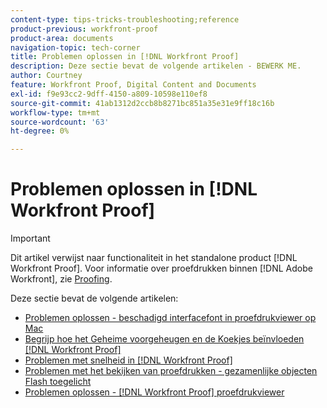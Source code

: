 ```yaml
---
content-type: tips-tricks-troubleshooting;reference
product-previous: workfront-proof
product-area: documents
navigation-topic: tech-corner
title: Problemen oplossen in [!DNL Workfront Proof]
description: Deze sectie bevat de volgende artikelen - BEWERK ME.
author: Courtney
feature: Workfront Proof, Digital Content and Documents
exl-id: f9e93cc2-9dff-4150-a809-10598e110ef8
source-git-commit: 41ab1312d2ccb8b8271bc851a35e31e9ff18c16b
workflow-type: tm+mt
source-wordcount: '63'
ht-degree: 0%

---
```


# Problemen oplossen in [!DNL Workfront Proof]

>[!IMPORTANT]
>
>Dit artikel verwijst naar functionaliteit in het standalone product [!DNL Workfront Proof]. Voor informatie over proefdrukken binnen [!DNL Adobe Workfront], zie [Proofing](../../../review-and-approve-work/proofing/proofing.md).

Deze sectie bevat de volgende artikelen:

* [Problemen oplossen - beschadigd interfacefont in proefdrukviewer op Mac](../../../workfront-proof/wp-tech-corner/troubleshooting/corrupted-interface-font-pv-mac.md)
* [Begrijp hoe het Geheime voorgeheugen en de Koekjes beïnvloeden [!DNL Workfront Proof]](../../../workfront-proof/wp-tech-corner/troubleshooting/how-cache-cookies-affect-pv.md)
* [Problemen met snelheid in [!DNL Workfront Proof]](../../../workfront-proof/wp-tech-corner/troubleshooting/speed-issue.md)
* [Problemen met het bekijken van proefdrukken - gezamenlijke objecten Flash toegelicht](../../../workfront-proof/wp-tech-corner/troubleshooting/view-proof-flash-shared-object.md)
* [Problemen oplossen - [!DNL Workfront Proof] proefdrukviewer](../../../workfront-proof/wp-tech-corner/troubleshooting/proofing-viewer.md)
